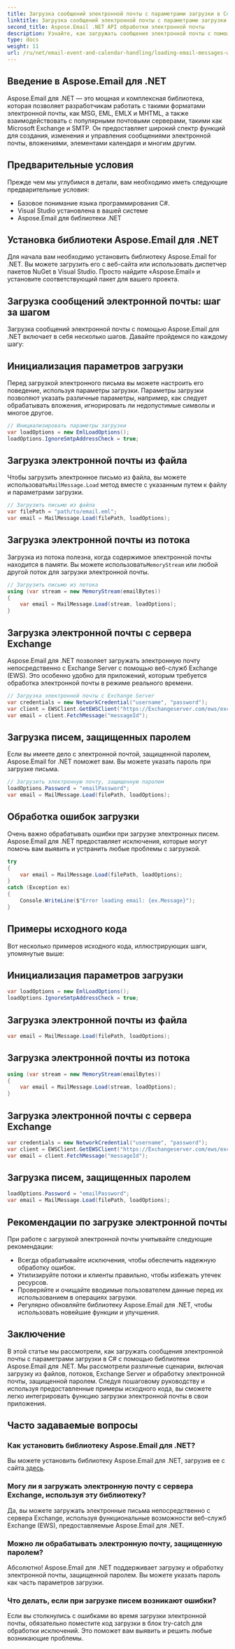 ```yaml
---
title: Загрузка сообщений электронной почты с параметрами загрузки в C#
linktitle: Загрузка сообщений электронной почты с параметрами загрузки в C#
second_title: Aspose.Email .NET API обработки электронной почты
description: Узнайте, как загружать сообщения электронной почты с помощью Aspose.Email для .NET на C#. Изучите пошаговое руководство и примеры исходного кода для эффективной обработки электронной почты.
type: docs
weight: 11
url: /ru/net/email-event-and-calendar-handling/loading-email-messages-with-load-options-in-csharp/
---
```


## Введение в Aspose.Email для .NET

Aspose.Email для .NET — это мощная и комплексная библиотека, которая позволяет разработчикам работать с такими форматами электронной почты, как MSG, EML, EMLX и MHTML, а также взаимодействовать с популярными почтовыми серверами, такими как Microsoft Exchange и SMTP. Он предоставляет широкий спектр функций для создания, изменения и управления сообщениями электронной почты, вложениями, элементами календаря и многим другим.

## Предварительные условия

Прежде чем мы углубимся в детали, вам необходимо иметь следующие предварительные условия:

- Базовое понимание языка программирования C#.
- Visual Studio установлена в вашей системе
- Aspose.Email для библиотеки .NET

## Установка библиотеки Aspose.Email для .NET

Для начала вам необходимо установить библиотеку Aspose.Email for .NET. Вы можете загрузить его с веб-сайта или использовать диспетчер пакетов NuGet в Visual Studio. Просто найдите «Aspose.Email» и установите соответствующий пакет для вашего проекта.

## Загрузка сообщений электронной почты: шаг за шагом

Загрузка сообщений электронной почты с помощью Aspose.Email для .NET включает в себя несколько шагов. Давайте пройдемся по каждому шагу:

## Инициализация параметров загрузки

Перед загрузкой электронного письма вы можете настроить его поведение, используя параметры загрузки. Параметры загрузки позволяют указать различные параметры, например, как следует обрабатывать вложения, игнорировать ли недопустимые символы и многое другое.

```csharp
// Инициализировать параметры загрузки
var loadOptions = new EmlLoadOptions();
loadOptions.IgnoreSmtpAddressCheck = true;
```

## Загрузка электронной почты из файла

 Чтобы загрузить электронное письмо из файла, вы можете использовать`MailMessage.Load` метод вместе с указанным путем к файлу и параметрами загрузки.

```csharp
// Загрузить письмо из файла
var filePath = "path/to/email.eml";
var email = MailMessage.Load(filePath, loadOptions);
```

## Загрузка электронной почты из потока

 Загрузка из потока полезна, когда содержимое электронной почты находится в памяти. Вы можете использовать`MemoryStream` или любой другой поток для загрузки электронной почты.

```csharp
// Загрузить письмо из потока
using (var stream = new MemoryStream(emailBytes))
{
    var email = MailMessage.Load(stream, loadOptions);
}
```

## Загрузка электронной почты с сервера Exchange

Aspose.Email для .NET позволяет загружать электронную почту непосредственно с Exchange Server с помощью веб-служб Exchange (EWS). Это особенно удобно для приложений, которым требуется обработка электронной почты в режиме реального времени.

```csharp
// Загрузка электронной почты с Exchange Server
var credentials = new NetworkCredential("username", "password");
var client = EWSClient.GetEWSClient("https://Exchangeserver.com/ews/exchange.asmx", учетные данные);
var email = client.FetchMessage("messageId");
```

## Загрузка писем, защищенных паролем

Если вы имеете дело с электронной почтой, защищенной паролем, Aspose.Email for .NET поможет вам. Вы можете указать пароль при загрузке письма.

```csharp
// Загрузить электронную почту, защищенную паролем
loadOptions.Password = "emailPassword";
var email = MailMessage.Load(filePath, loadOptions);
```

## Обработка ошибок загрузки

Очень важно обрабатывать ошибки при загрузке электронных писем. Aspose.Email для .NET предоставляет исключения, которые могут помочь вам выявить и устранить любые проблемы с загрузкой.

```csharp
try
{
    var email = MailMessage.Load(filePath, loadOptions);
}
catch (Exception ex)
{
    Console.WriteLine($"Error loading email: {ex.Message}");
}
```

## Примеры исходного кода

Вот несколько примеров исходного кода, иллюстрирующих шаги, упомянутые выше:

## Инициализация параметров загрузки

```csharp
var loadOptions = new EmlLoadOptions();
loadOptions.IgnoreSmtpAddressCheck = true;
```

## Загрузка электронной почты из файла

```csharp
var email = MailMessage.Load(filePath, loadOptions);
```

## Загрузка электронной почты из потока

```csharp
using (var stream = new MemoryStream(emailBytes))
{
    var email = MailMessage.Load(stream, loadOptions);
}
```

## Загрузка электронной почты с сервера Exchange

```csharp
var credentials = new NetworkCredential("username", "password");
var client = EWSClient.GetEWSClient("https://Exchangeserver.com/ews/exchange.asmx", учетные данные);
var email = client.FetchMessage("messageId");
```

## Загрузка писем, защищенных паролем

```csharp
loadOptions.Password = "emailPassword";
var email = MailMessage.Load(filePath, loadOptions);
```

## Рекомендации по загрузке электронной почты

При работе с загрузкой электронной почты учитывайте следующие рекомендации:

- Всегда обрабатывайте исключения, чтобы обеспечить надежную обработку ошибок.
- Утилизируйте потоки и клиенты правильно, чтобы избежать утечек ресурсов.
- Проверяйте и очищайте вводимые пользователем данные перед их использованием в операциях загрузки.
- Регулярно обновляйте библиотеку Aspose.Email для .NET, чтобы использовать новейшие функции и улучшения.

## Заключение

В этой статье мы рассмотрели, как загружать сообщения электронной почты с параметрами загрузки в C# с помощью библиотеки Aspose.Email для .NET. Мы рассмотрели различные сценарии, включая загрузку из файлов, потоков, Exchange Server и обработку электронной почты, защищенной паролем. Следуя пошаговому руководству и используя предоставленные примеры исходного кода, вы сможете легко интегрировать функцию загрузки электронной почты в свои приложения.

## Часто задаваемые вопросы

### Как установить библиотеку Aspose.Email для .NET?

 Вы можете установить библиотеку Aspose.Email для .NET, загрузив ее с сайта.[здесь](https://releases.aspose.com/email/net).

### Могу ли я загружать электронную почту с сервера Exchange, используя эту библиотеку?

Да, вы можете загружать электронные письма непосредственно с сервера Exchange, используя функциональные возможности веб-служб Exchange (EWS), предоставляемые Aspose.Email для .NET.

### Можно ли обрабатывать электронную почту, защищенную паролем?

Абсолютно! Aspose.Email для .NET поддерживает загрузку и обработку электронной почты, защищенной паролем. Вы можете указать пароль как часть параметров загрузки.

### Что делать, если при загрузке писем возникают ошибки?

Если вы столкнулись с ошибками во время загрузки электронной почты, обязательно поместите код загрузки в блок try-catch для обработки исключений. Это поможет вам выявить и решить любые возникающие проблемы.